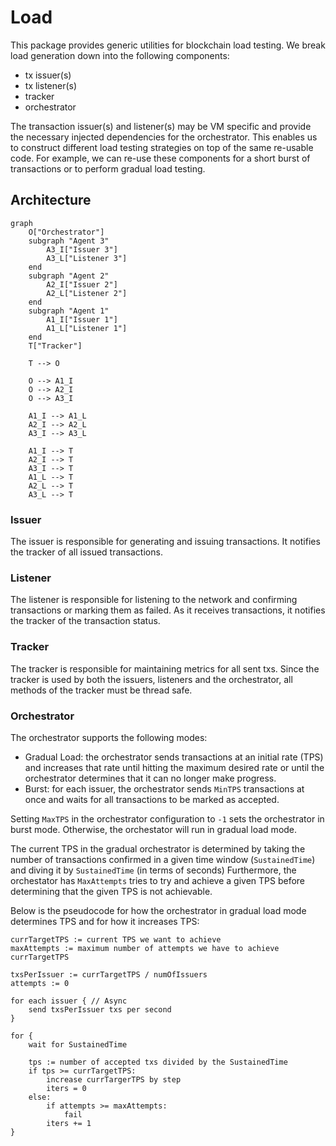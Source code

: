 # Load

This package provides generic utilities for blockchain load testing. We break load generation down into the following components:

- tx issuer(s)
- tx listener(s)
- tracker
- orchestrator

The transaction issuer(s) and listener(s) may be VM specific and provide the
necessary injected dependencies for the orchestrator. This enables us to
construct different load testing strategies on top of the same re-usable code.
For example, we can re-use these components for a short burst of transactions or
to perform gradual load testing.

## Architecture

```mermaid
graph
    O["Orchestrator"]
    subgraph "Agent 3"
        A3_I["Issuer 3"]
        A3_L["Listener 3"]
    end
    subgraph "Agent 2"
        A2_I["Issuer 2"]
        A2_L["Listener 2"]
    end
    subgraph "Agent 1"
        A1_I["Issuer 1"]
        A1_L["Listener 1"]
    end
    T["Tracker"]

    T --> O

    O --> A1_I
    O --> A2_I
    O --> A3_I

    A1_I --> A1_L
    A2_I --> A2_L
    A3_I --> A3_L

    A1_I --> T
    A2_I --> T
    A3_I --> T
    A1_L --> T
    A2_L --> T
    A3_L --> T
```

### Issuer

The issuer is responsible for generating and issuing transactions.
It notifies the tracker of all issued transactions.

### Listener

The listener is responsible for listening to the network and confirming
transactions or marking them as failed. As it receives transactions, it
notifies the tracker of the transaction status.

### Tracker

The tracker is responsible for maintaining metrics for all sent txs. Since the
tracker is used by both the issuers, listeners and the orchestrator, all methods of the
tracker must be thread safe.

### Orchestrator

The orchestrator supports the following modes:

- Gradual Load: the orchestrator sends transactions at an initial rate (TPS) and
increases that rate until hitting the maximum desired rate or until the
orchestrator determines that it can no longer make progress.
- Burst: for each issuer, the orchestrator sends `MinTPS` transactions at once
  and waits for all transactions to be marked as accepted.

Setting `MaxTPS` in the orchestrator configuration to `-1` sets the orchestrator
in burst mode. Otherwise, the orchestator will run in gradual load mode.

The current TPS in the gradual orchestrator is determined by taking the
number of transactions confirmed in a given time window (`SustainedTime`) and
diving it by `SustainedTime` (in terms of seconds) Furthermore, the orchestator
has `MaxAttempts` tries to try and achieve a given TPS before determining that
the given TPS is not achievable.

Below is the pseudocode for how the orchestrator in gradual load mode determines TPS and
for how it increases TPS:

```
currTargetTPS := current TPS we want to achieve
maxAttempts := maximum number of attempts we have to achieve currTargetTPS

txsPerIssuer := currTargetTPS / numOfIssuers
attempts := 0

for each issuer { // Async
    send txsPerIssuer txs per second
}

for {
    wait for SustainedTime

    tps := number of accepted txs divided by the SustainedTime
    if tps >= currTargetTPS:
        increase currTargerTPS by step
        iters = 0
    else:
        if attempts >= maxAttempts:
            fail
        iters += 1
}
```
